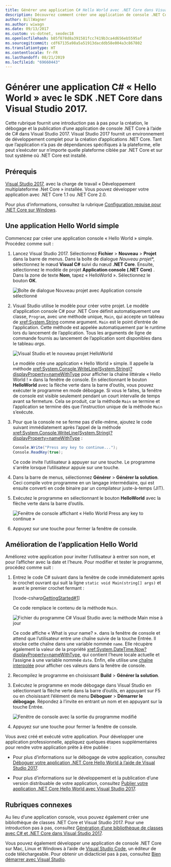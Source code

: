 ```yaml
---
title: Générer une application C# Hello World avec .NET Core dans Visual Studio 2017
description: Découvrez comment créer une application de console .NET Core simple avec C# à l’aide de Visual Studio 2017.
author: BillWagner
ms.author: wiwagn
ms.date: 09/13/2017
ms.custom: vs-dotnet, seodec18
ms.openlocfilehash: b85f878d8a391581fcc7419b3ca4d656eb5595af
ms.sourcegitcommit: cdf67135a98a5a51913dacddb58e004a3c867802
ms.translationtype: HT
ms.contentlocale: fr-FR
ms.lasthandoff: 08/21/2019
ms.locfileid: "69660443"
---
```

# <a name="build-a-c-hello-world-application-with-the-net-core-sdk-in-visual-studio-2017"></a>Générer une application C# « Hello World » avec le SDK .NET Core dans Visual Studio 2017.

Cette rubrique fournit une introduction pas à pas pour la création, le débogage et la publication d’une application de console .NET Core à l’aide de C# dans Visual Studio 2017. Visual Studio 2017 fournit un environnement de développement complet pour la création d’applications .NET Core. Tant que l’application n’a pas de dépendances spécifiques à la plateforme, elle peut s’exécuter sur n’importe quelle plateforme ciblée par .NET Core et sur tout système où .NET Core est installé.

## <a name="prerequisites"></a>Prérequis

[Visual Studio 2017](https://aka.ms/vsdownload?utm_source=mscom&utm_campaign=msdocs), avec la charge de travail « Développement multiplateforme .Net Core » installée. Vous pouvez développer votre application avec .NET Core 1.1 ou .NET Core 2.0.

Pour plus d’informations, consultez la rubrique [Configuration requise pour .NET Core sur Windows](../windows-prerequisites.md).

## <a name="a-simple-hello-world-application"></a>Une application Hello World simple

Commencez par créer une application console « Hello World » simple. Procédez comme suit :

1. Lancez Visual Studio 2017. Sélectionnez **Fichier** > **Nouveau** > **Projet** dans la barre de menus. Dans la boîte de dialogue *Nouveau projet*\*, sélectionnez le nœud **Visual C#** suivi du nœud **.NET Core**. Ensuite, sélectionnez le modèle de projet **Application console (.NET Core)** . Dans la zone de texte **Nom**, tapez « HelloWorld ». Sélectionnez le bouton **OK**.

   ![Boîte de dialogue Nouveau projet avec Application console sélectionné](./media/with-visual-studio/visual-studio-new-project.png)

1. Visual Studio utilise le modèle pour créer votre projet. Le modèle d’application console C# pour .NET Core définit automatiquement une classe, `Program`, avec une méthode unique, `Main`, qui accepte un tableau de <xref:System.String> comme argument. `Main` est le point d’entrée de l’application. Cette méthode est appelée automatiquement par le runtime lors du lancement de l’application. Tous les arguments de ligne de commande fournis au lancement de l’application sont disponibles dans le tableau *args*.

   ![Visual Studio et le nouveau projet HelloWorld](./media/with-visual-studio/visual-studio-main-window.png)

   Le modèle crée une application « Hello World » simple. Il appelle la méthode <xref:System.Console.WriteLine(System.String)?displayProperty=nameWithType> pour afficher la chaîne littérale « Hello World ! » dans la fenêtre de console. En sélectionnant le bouton **HelloWorld** avec la flèche verte dans la barre d’outils, vous pouvez exécuter le programme en mode débogage. Si vous le faites, la fenêtre de console est visible seulement pendant un court intervalle de temps avant sa fermeture. Cela se produit, car la méthode `Main` se termine et l’application se termine dès que l’instruction unique de la méthode `Main` s’exécute.

1. Pour que la console ne se ferme pas d'elle-même, ajoutez le code suivant immédiatement après l’appel de la méthode <xref:System.Console.WriteLine(System.String)?displayProperty=nameWithType> :

   ```csharp
   Console.Write("Press any key to continue...");
   Console.ReadKey(true);
   ```

   Ce code invite l’utilisateur à appuyer sur une touche. Le programme s'arrête lorsque l’utilisateur appuie sur une touche.

1. Dans la barre de menus, sélectionnez **Générer** > **Générer la solution**. Ceci compile votre programme en un langage intermédiaire, qui est ensuite converti en code binaire par un compilateur juste-à-temps (JIT).

1. Exécutez le programme en sélectionnant le bouton **HelloWorld** avec la flèche verte dans la barre d’outils.

   ![Fenêtre de console affichant « Hello World Press any key to continue »](./media/with-visual-studio/hello-world-console.png)

1. Appuyez sur une touche pour fermer la fenêtre de console.

## <a name="enhancing-the-hello-world-application"></a>Amélioration de l’application Hello World

Améliorez votre application pour inviter l’utilisateur à entrer son nom, et pour l’afficher avec la date et l’heure. Pour modifier et tester le programme, procédez comme suit :

1. Entrez le code C# suivant dans la fenêtre de code immédiatement après le crochet ouvrant qui suit la ligne `static void Main(string[] args)` et avant le premier crochet fermant :

   [!code-csharp[GettingStarted#1](../../../samples/snippets/csharp/getting_started/with_visual_studio/helloworld.cs#1)]

   Ce code remplace le contenu de la méthode `Main`.

   ![Fichier du programme C# Visual Studio avec la méthode Main mise à jour](./media/with-visual-studio/visual-csharp-code-window.png)

   Ce code affiche « What is your name? ». dans la fenêtre de console et attend que l’utilisateur entre une chaîne suivie de la touche Entrée. Il stocke cette chaîne dans une variable nommée `name`. Elle récupère également la valeur de la propriété <xref:System.DateTime.Now?displayProperty=nameWithType>, qui contient l’heure locale actuelle et l’assigne à une variable nommée `date`. Enfin, elle utilise une [chaîne interpolée](../../csharp/language-reference/tokens/interpolated.md) pour afficher ces valeurs dans la fenêtre de console.

1. Recompilez le programme en choisissant **Build** > **Générer la solution**.

1. Exécutez le programme en mode débogage dans Visual Studio en sélectionnant la flèche verte dans la barre d’outils, en appuyant sur F5 ou en choisissant l’élément de menu **Déboguer** > **Démarrer le débogage**. Répondez à l’invite en entrant un nom et en appuyant sur la touche Entrée.

   ![Fenêtre de console avec la sortie du programme modifié](./media/with-visual-studio/hello-world-update.png)

1. Appuyez sur une touche pour fermer la fenêtre de console.

Vous avez créé et exécuté votre application. Pour développer une application professionnelle, appliquez quelques étapes supplémentaires pour rendre votre application prête à être publiée :

- Pour plus d’informations sur le débogage de votre application, consultez [Déboguer votre application .NET Core Hello World à l’aide de Visual Studio 2017](debugging-with-visual-studio.md).

- Pour plus d’informations sur le développement et la publication d’une version distribuable de votre application, consultez [Publier votre application .NET Core Hello World avec Visual Studio 2017](publishing-with-visual-studio.md).

## <a name="related-topics"></a>Rubriques connexes

Au lieu d’une application console, vous pouvez également créer une bibliothèque de classes .NET Core et Visual Studio 2017. Pour une introduction pas à pas, consultez [Génération d’une bibliothèque de classes avec C# et .NET Core dans Visual Studio 2017](library-with-visual-studio.md).

Vous pouvez également développer une application de console .NET Core sur Mac, Linux et Windows à l’aide de [Visual Studio Code](https://code.visualstudio.com/), un éditeur de code téléchargeable. Pour obtenir un didacticiel pas à pas, consultez [Bien démarrer avec Visual Studio](with-visual-studio-code.md).
